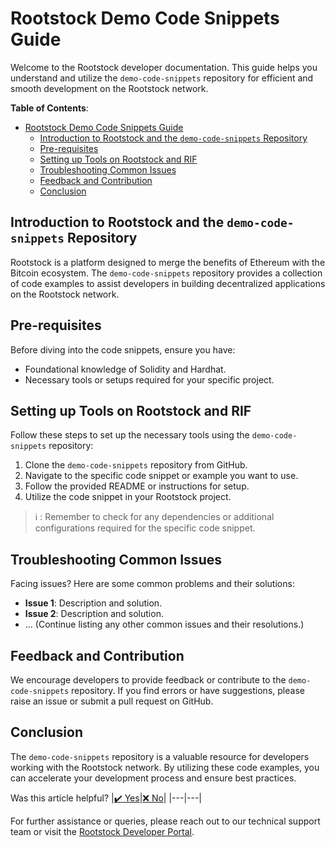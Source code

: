 # Rootstock Demo Code Snippets Guide

Welcome to the Rootstock developer documentation. This guide helps you understand and utilize the `demo-code-snippets` repository for efficient and smooth development on the Rootstock network.

**Table of Contents**:
- [Rootstock Demo Code Snippets Guide](#rootstock-demo-code-snippets-guide)
  - [Introduction to Rootstock and the `demo-code-snippets` Repository](#introduction-to-rootstock-and-the-demo-code-snippets-repository)
  - [Pre-requisites](#pre-requisites)
  - [Setting up Tools on Rootstock and RIF](#setting-up-tools-on-rootstock-and-rif)
  - [Troubleshooting Common Issues](#troubleshooting-common-issues)
  - [Feedback and Contribution](#feedback-and-contribution)
  - [Conclusion](#conclusion)

## Introduction to Rootstock and the `demo-code-snippets` Repository

Rootstock is a platform designed to merge the benefits of Ethereum with the Bitcoin ecosystem. The `demo-code-snippets` repository provides a collection of code examples to assist developers in building decentralized applications on the Rootstock network.

## Pre-requisites

Before diving into the code snippets, ensure you have:
- Foundational knowledge of Solidity and Hardhat.
- Necessary tools or setups required for your specific project.

## Setting up Tools on Rootstock and RIF

Follow these steps to set up the necessary tools using the `demo-code-snippets` repository:

1. Clone the `demo-code-snippets` repository from GitHub.
2. Navigate to the specific code snippet or example you want to use.
3. Follow the provided README or instructions for setup.
4. Utilize the code snippet in your Rootstock project.

> :information_source: 
> : Remember to check for any dependencies or additional configurations required for the specific code snippet.

## Troubleshooting Common Issues

Facing issues? Here are some common problems and their solutions:

- **Issue 1**: Description and solution.
- **Issue 2**: Description and solution.
- ... (Continue listing any other common issues and their resolutions.)

## Feedback and Contribution

We encourage developers to provide feedback or contribute to the `demo-code-snippets` repository. If you find errors or have suggestions, please raise an issue or submit a pull request on GitHub.

## Conclusion

The `demo-code-snippets` repository is a valuable resource for developers working with the Rootstock network. By utilizing these code examples, you can accelerate your development process and ensure best practices.

Was this article helpful?
|[:heavy_check_mark: Yes](#)|[:x: No](#)|
|---|---|

For further assistance or queries, please reach out to our technical support team or visit the [Rootstock Developer Portal](https://dev.rootstock.io/).
